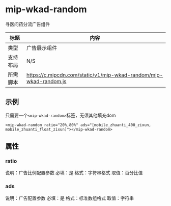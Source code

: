 # mip-wkad-random

寻医问药分流广告组件

标题|内容
----|----
类型|广告展示组件
支持布局|N/S
所需脚本|https://c.mipcdn.com/static/v1/mip-wkad-random/mip-wkad-random.js

## 示例

只需要一个`<mip-wkad-random>`标签，无须其他填充dom

```
<mip-wkad-random ratio="20%,80%" ads="[mobile_zhuanti_400_zixun, mobile_zhuanti_float_zixun]"></mip-wkad-random>

```
## 属性

### ratio

说明：广告比例配置参数
必填：是
格式：字符串格式
取值：百分比值

### ads

说明：广告配置参数
必填：是
格式：标准数组格式
取值：字符串